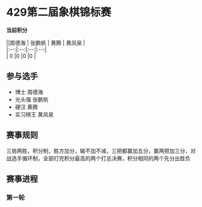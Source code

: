 # 429第二届象棋锦标赛 

**当前积分**    

||周德海 | 张鹏帆 | 黄腾 | 黄凤泉 |   
|:--:|:--:|:--:|:--:|    
|   0  |0   |0   |0    |    
 
##  参与选手
 * 博士  周德海  
 * 光头强 张鹏帆 
 * 硬汉 黄腾 
 * 实习棋王 黄凤泉  
 
 
## 赛事规则  
 
三局两胜，积分制，胜方加分，输不加不减，三把都赢加五分，赢两把加三分，对战选手循环制，全部打完积分最高的两个打总决赛，积分相同的两个先分出胜负

## 赛事进程 

### 第一轮  
